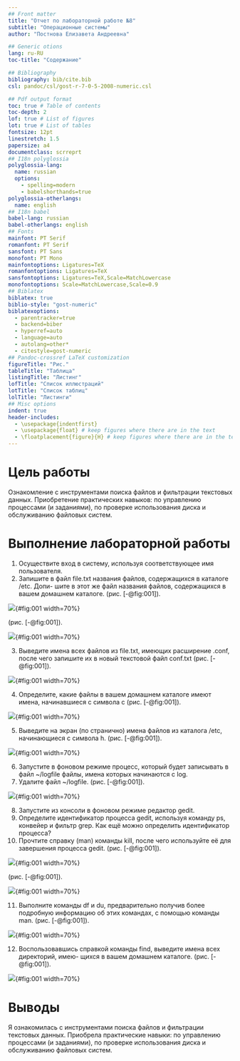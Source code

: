 ```yaml
---
## Front matter
title: "Отчет по лабораторной работе №8"
subtitle: "Операционные системы"
author: "Постнова Елизавета Андреевна"

## Generic otions
lang: ru-RU
toc-title: "Содержание"

## Bibliography
bibliography: bib/cite.bib
csl: pandoc/csl/gost-r-7-0-5-2008-numeric.csl

## Pdf output format
toc: true # Table of contents
toc-depth: 2
lof: true # List of figures
lot: true # List of tables
fontsize: 12pt
linestretch: 1.5
papersize: a4
documentclass: scrreprt
## I18n polyglossia
polyglossia-lang:
  name: russian
  options:
	- spelling=modern
	- babelshorthands=true
polyglossia-otherlangs:
  name: english
## I18n babel
babel-lang: russian
babel-otherlangs: english
## Fonts
mainfont: PT Serif
romanfont: PT Serif
sansfont: PT Sans
monofont: PT Mono
mainfontoptions: Ligatures=TeX
romanfontoptions: Ligatures=TeX
sansfontoptions: Ligatures=TeX,Scale=MatchLowercase
monofontoptions: Scale=MatchLowercase,Scale=0.9
## Biblatex
biblatex: true
biblio-style: "gost-numeric"
biblatexoptions:
  - parentracker=true
  - backend=biber
  - hyperref=auto
  - language=auto
  - autolang=other*
  - citestyle=gost-numeric
## Pandoc-crossref LaTeX customization
figureTitle: "Рис."
tableTitle: "Таблица"
listingTitle: "Листинг"
lofTitle: "Список иллюстраций"
lotTitle: "Список таблиц"
lolTitle: "Листинги"
## Misc options
indent: true
header-includes:
  - \usepackage{indentfirst}
  - \usepackage{float} # keep figures where there are in the text
  - \floatplacement{figure}{H} # keep figures where there are in the text
---
```


# Цель работы

Ознакомление с инструментами поиска файлов и фильтрации текстовых данных.
Приобретение практических навыков: по управлению процессами (и заданиями), по
проверке использования диска и обслуживанию файловых систем.

# Выполнение лабораторной работы

1. Осуществите вход в систему, используя соответствующее имя пользователя.
2. Запишите в файл file.txt названия файлов, содержащихся в каталоге /etc. Допи-
шите в этот же файл названия файлов, содержащихся в вашем домашнем каталоге. (рис. [-@fig:001]).

![](image/1.bmp){#fig:001 width=70%}

(рис. [-@fig:001]).

![](image/2.bmp){#fig:001 width=70%}

3. Выведите имена всех файлов из file.txt, имеющих расширение .conf, после чего
запишите их в новый текстовой файл conf.txt (рис. [-@fig:001]).

![](image/3.bmp){#fig:001 width=70%}

4. Определите, какие файлы в вашем домашнем каталоге имеют имена, начинавшиеся
с символа c (рис. [-@fig:001]).

![](image/4.bmp){#fig:001 width=70%}

5. Выведите на экран (по странично) имена файлов из каталога /etc, начинающиеся
с символа h. (рис. [-@fig:001]).

![](image/5.bmp){#fig:001 width=70%}

6. Запустите в фоновом режиме процесс, который будет записывать в файл ~/logfile
файлы, имена которых начинаются с log.
7. Удалите файл ~/logfile. (рис. [-@fig:001]).

![](image/6.bmp){#fig:001 width=70%}

8. Запустите из консоли в фоновом режиме редактор gedit.
9. Определите идентификатор процесса gedit, используя команду ps, конвейер и фильтр
grep. Как ещё можно определить идентификатор процесса?
10. Прочтите справку (man) команды kill, после чего используйте её для завершения
процесса gedit. (рис. [-@fig:001]).

![](image/7.bmp){#fig:001 width=70%}

(рис. [-@fig:001]).

![](image/8.bmp){#fig:001 width=70%}

11. Выполните команды df и du, предварительно получив более подробную информацию
об этих командах, с помощью команды man. (рис. [-@fig:001]).

![](image/9.bmp){#fig:001 width=70%}

12. Воспользовавшись справкой команды find, выведите имена всех директорий, имею-
щихся в вашем домашнем каталоге. (рис. [-@fig:001]).

![](image/10.bmp){#fig:001 width=70%}

# Выводы

Я ознакомилась с инструментами поиска файлов и фильтрации текстовых данных.
Приобрела практические навыки: по управлению процессами (и заданиями), по
проверке использования диска и обслуживанию файловых систем.
